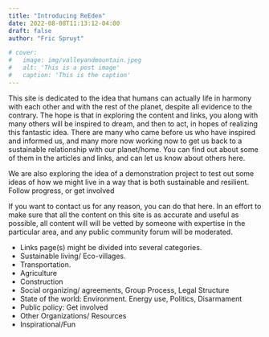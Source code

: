 ```yaml
---
title: "Introducing ReEden"
date: 2022-08-08T11:13:12-04:00
draft: false
author: "Fric Spruyt"

# cover:
#   image: img/valleyandmountain.jpeg
#   alt: 'This is a post image'
#   caption: 'This is the caption'
---
```


This site is dedicated to the idea that humans can actually life in harmony with each other and with the rest of the planet, despite all evidence to the contrary.
The hope is that in exploring the content and links, you along with many others will be inspired to dream, and then to act, in hopes of realizing this fantastic idea.
There are many who came before us who have inspired and informed us, and many more now working now to get us back to a sustainable relationship with our planet/home. You can find out about some of them in the articles and links, and can let us know about others here.

We are also exploring the idea of a demonstration project to test out some ideas of how we might live in a way that is both sustainable and resilient.
Follow progress, or get involved

If you want to contact us for any reason, you can do that here.
In an effort to make sure that all the content on this site is as accurate and useful as possible, all content will will be vetted by someone with expertise in the particular area, and any public community forum will be moderated.

- Links page(s) might be divided into several categories.
- Sustainable living/ Eco-villages.
- Transportation.
- Agriculture
- Construction
- Social organizing/ agreements, Group Process, Legal Structure
- State of the world: Environment. Energy use, Politics, Disarmament
- Public policy: Get involved
- Other Organizations/ Resources
- Inspirational/Fun
